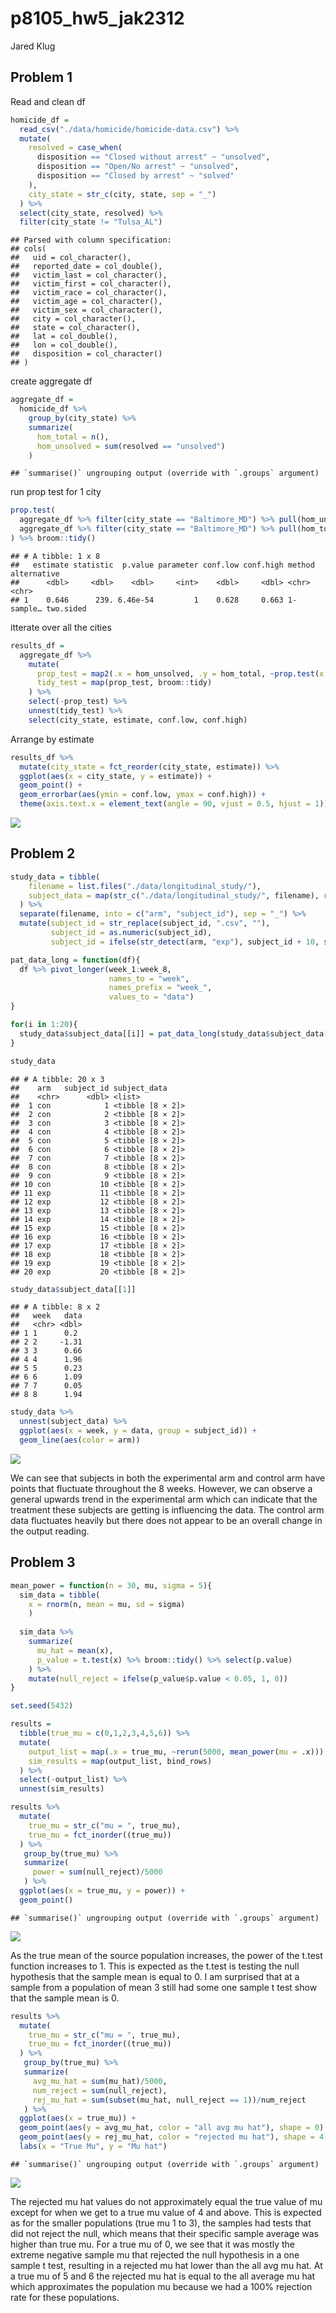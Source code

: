 p8105\_hw5\_jak2312
================
Jared Klug

## Problem 1

Read and clean df

``` r
homicide_df = 
  read_csv("./data/homicide/homicide-data.csv") %>% 
  mutate(
    resolved = case_when(
      disposition == "Closed without arrest" ~ "unsolved",
      disposition == "Open/No arrest" ~ "unsolved",
      disposition == "Closed by arrest" ~ "solved"
    ),
    city_state = str_c(city, state, sep = "_")
  ) %>% 
  select(city_state, resolved) %>% 
  filter(city_state != "Tulsa_AL")
```

    ## Parsed with column specification:
    ## cols(
    ##   uid = col_character(),
    ##   reported_date = col_double(),
    ##   victim_last = col_character(),
    ##   victim_first = col_character(),
    ##   victim_race = col_character(),
    ##   victim_age = col_character(),
    ##   victim_sex = col_character(),
    ##   city = col_character(),
    ##   state = col_character(),
    ##   lat = col_double(),
    ##   lon = col_double(),
    ##   disposition = col_character()
    ## )

create aggregate df

``` r
aggregate_df = 
  homicide_df %>% 
    group_by(city_state) %>% 
    summarize(
      hom_total = n(),
      hom_unsolved = sum(resolved == "unsolved")
    ) 
```

    ## `summarise()` ungrouping output (override with `.groups` argument)

run prop test for 1 city

``` r
prop.test(
  aggregate_df %>% filter(city_state == "Baltimore_MD") %>% pull(hom_unsolved),
  aggregate_df %>% filter(city_state == "Baltimore_MD") %>% pull(hom_total)
) %>% broom::tidy()
```

    ## # A tibble: 1 x 8
    ##   estimate statistic  p.value parameter conf.low conf.high method    alternative
    ##      <dbl>     <dbl>    <dbl>     <int>    <dbl>     <dbl> <chr>     <chr>      
    ## 1    0.646      239. 6.46e-54         1    0.628     0.663 1-sample… two.sided

itterate over all the cities

``` r
results_df = 
  aggregate_df %>% 
    mutate(
      prop_test = map2(.x = hom_unsolved, .y = hom_total, ~prop.test(x = .x, n = .y)),
      tidy_test = map(prop_test, broom::tidy)
    ) %>% 
    select(-prop_test) %>% 
    unnest(tidy_test) %>% 
    select(city_state, estimate, conf.low, conf.high)
```

Arrange by estimate

``` r
results_df %>% 
  mutate(city_state = fct_reorder(city_state, estimate)) %>% 
  ggplot(aes(x = city_state, y = estimate)) +
  geom_point() +
  geom_errorbar(aes(ymin = conf.low, ymax = conf.high)) + 
  theme(axis.text.x = element_text(angle = 90, vjust = 0.5, hjust = 1))
```

![](p8105_hw5_jak2312_files/figure-gfm/unnamed-chunk-5-1.png)<!-- -->

## Problem 2

``` r
study_data = tibble(
    filename = list.files("./data/longitudinal_study/"),
    subject_data = map(str_c("./data/longitudinal_study/", filename), read.csv)
  ) %>% 
  separate(filename, into = c("arm", "subject_id"), sep = "_") %>% 
  mutate(subject_id = str_replace(subject_id, ".csv", ""),
         subject_id = as.numeric(subject_id),
         subject_id = ifelse(str_detect(arm, "exp"), subject_id + 10, subject_id))
```

``` r
pat_data_long = function(df){
  df %>% pivot_longer(week_1:week_8,
                      names_to = "week",
                      names_prefix = "week_",
                      values_to = "data")
}

for(i in 1:20){
  study_data$subject_data[[i]] = pat_data_long(study_data$subject_data[[i]])
}

study_data
```

    ## # A tibble: 20 x 3
    ##    arm   subject_id subject_data    
    ##    <chr>      <dbl> <list>          
    ##  1 con            1 <tibble [8 × 2]>
    ##  2 con            2 <tibble [8 × 2]>
    ##  3 con            3 <tibble [8 × 2]>
    ##  4 con            4 <tibble [8 × 2]>
    ##  5 con            5 <tibble [8 × 2]>
    ##  6 con            6 <tibble [8 × 2]>
    ##  7 con            7 <tibble [8 × 2]>
    ##  8 con            8 <tibble [8 × 2]>
    ##  9 con            9 <tibble [8 × 2]>
    ## 10 con           10 <tibble [8 × 2]>
    ## 11 exp           11 <tibble [8 × 2]>
    ## 12 exp           12 <tibble [8 × 2]>
    ## 13 exp           13 <tibble [8 × 2]>
    ## 14 exp           14 <tibble [8 × 2]>
    ## 15 exp           15 <tibble [8 × 2]>
    ## 16 exp           16 <tibble [8 × 2]>
    ## 17 exp           17 <tibble [8 × 2]>
    ## 18 exp           18 <tibble [8 × 2]>
    ## 19 exp           19 <tibble [8 × 2]>
    ## 20 exp           20 <tibble [8 × 2]>

``` r
study_data$subject_data[[1]]
```

    ## # A tibble: 8 x 2
    ##   week   data
    ##   <chr> <dbl>
    ## 1 1      0.2 
    ## 2 2     -1.31
    ## 3 3      0.66
    ## 4 4      1.96
    ## 5 5      0.23
    ## 6 6      1.09
    ## 7 7      0.05
    ## 8 8      1.94

``` r
study_data %>% 
  unnest(subject_data) %>% 
  ggplot(aes(x = week, y = data, group = subject_id)) +
  geom_line(aes(color = arm))
```

![](p8105_hw5_jak2312_files/figure-gfm/plot_data_vs_week-1.png)<!-- -->

We can see that subjects in both the experimental arm and control arm
have points that fluctuate throughout the 8 weeks. However, we can
observe a general upwards trend in the experimental arm which can
indicate that the treatment these subjects are getting is influencing
the data. The control arm data fluctuates heavily but there does not
appear to be an overall change in the output reading.

## Problem 3

``` r
mean_power = function(n = 30, mu, sigma = 5){
  sim_data = tibble(
    x = rnorm(n, mean = mu, sd = sigma)
    )
  
  sim_data %>% 
    summarize(
      mu_hat = mean(x),
      p_value = t.test(x) %>% broom::tidy() %>% select(p.value)
    ) %>% 
    mutate(null_reject = ifelse(p_value$p.value < 0.05, 1, 0))
}

set.seed(5432)

results = 
  tibble(true_mu = c(0,1,2,3,4,5,6)) %>% 
  mutate(
    output_list = map(.x = true_mu, ~rerun(5000, mean_power(mu = .x))),
    sim_results = map(output_list, bind_rows)
  ) %>% 
  select(-output_list) %>% 
  unnest(sim_results) 
```

``` r
results %>% 
  mutate(
    true_mu = str_c("mu = ", true_mu),
    true_mu = fct_inorder((true_mu))
  ) %>% 
   group_by(true_mu) %>%
   summarize(
     power = sum(null_reject)/5000
   ) %>% 
  ggplot(aes(x = true_mu, y = power)) +
  geom_point()
```

    ## `summarise()` ungrouping output (override with `.groups` argument)

![](p8105_hw5_jak2312_files/figure-gfm/power_vs_true_mu-1.png)<!-- -->

As the true mean of the source population increases, the power of the
t.test function increases to 1. This is expected as the t.test is
testing the null hypothesis that the sample mean is equal to 0. I am
surprised that at a sample from a population of mean 3 still had some
one sample t test show that the sample mean is 0.

``` r
results %>% 
  mutate(
    true_mu = str_c("mu = ", true_mu),
    true_mu = fct_inorder((true_mu))
  ) %>% 
   group_by(true_mu) %>%
   summarize(
     avg_mu_hat = sum(mu_hat)/5000,
     num_reject = sum(null_reject),
     rej_mu_hat = sum(subset(mu_hat, null_reject == 1))/num_reject
   ) %>% 
  ggplot(aes(x = true_mu)) +
  geom_point(aes(y = avg_mu_hat, color = "all avg mu hat"), shape = 0) +
  geom_point(aes(y = rej_mu_hat, color = "rejected mu hat"), shape = 4) +
  labs(x = "True Mu", y = "Mu hat")
```

    ## `summarise()` ungrouping output (override with `.groups` argument)

![](p8105_hw5_jak2312_files/figure-gfm/mu_hat_vs_true_mu-1.png)<!-- -->

The rejected mu hat values do not approximately equal the true value of
mu except for when we get to a true mu value of 4 and above. This is
expected as for the smaller populations (true mu 1 to 3), the samples
had tests that did not reject the null, which means that their specific
sample average was higher than true mu. For a true mu of 0, we see that
it was mostly the extreme negative sample mu that rejected the null
hypothesis in a one sample t test, resulting in a rejected mu hat lower
than the all avg mu hat. At a true mu of 5 and 6 the rejected mu hat is
equal to the all average mu hat which approximates the population mu
because we had a 100% rejection rate for these populations.
